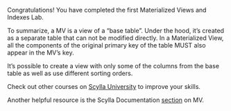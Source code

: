 Congratulations! You have completed the first Materialized Views and Indexes Lab. 

To summarize, a MV is a view of a “base table”. Under the hood, it’s created as a separate table that can not be modified directly. In a Materialized View, all the components of the original primary key of the table MUST also appear in the MV’s key.

It’s possible to create a view with only some of the columns from the base table as well as use different sorting orders.

Check out other courses on [Scylla University](https://university.scylladb.com/scylla-cloud-landing-page/) to improve your skills. 

Another helpful resource is the Scylla Documentation [section](https://docs.scylladb.com/using-scylla/materialized-views/#) on MV.
